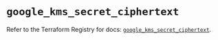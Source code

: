 # `google_kms_secret_ciphertext`

Refer to the Terraform Registry for docs: [`google_kms_secret_ciphertext`](https://registry.terraform.io/providers/hashicorp/google-beta/6.13.0/docs/resources/google_kms_secret_ciphertext).
